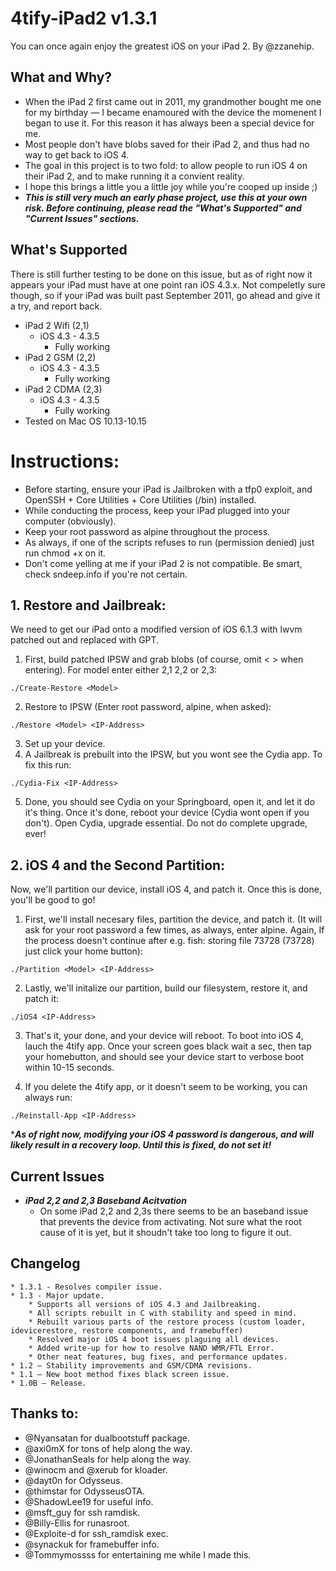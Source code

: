 # 4tify-iPad2 v1.3.1
You can once again enjoy the greatest iOS on your iPad 2. By @zzanehip.

## What and Why?

* When the iPad 2 first came out in 2011, my grandmother bought me one for my birthday — I became enamoured with the device the momenent I began to use it. For this reason it has always been a special device for me. 
* Most people don't have blobs saved for their iPad 2, and thus had no way to get back to iOS 4.
* The goal in this project is to two fold: to allow people to run iOS 4 on their iPad 2, and to make running it a convient reality.
* I hope this brings a little you a little joy while you're cooped up inside ;)   
* ***This is still very much an early phase project, use this at your own risk. Before continuing, please read the "What's Supported" and "Current Issues" sections.***

## What's Supported
There is still further testing to be done on this issue, but as of right now it appears your iPad must have at one point ran iOS 4.3.x. Not compeletly sure though, so if your iPad was built past September 2011, go ahead and give it a try, and report back.

* iPad 2 Wifi (2,1)
	* iOS 4.3 - 4.3.5
		* Fully working	 
* iPad 2 GSM (2,2)
 	* iOS 4.3 - 4.3.5
		* Fully working
* iPad 2 CDMA (2,3)
 	* iOS 4.3 - 4.3.5
		* Fully working
* Tested on Mac OS 10.13-10.15


#  Instructions:

- Before starting, ensure your iPad is Jailbroken with a tfp0 exploit, and OpenSSH + Core Utilities + Core Utilities (/bin) installed.
- While conducting the process, keep your iPad plugged into your computer (obviously).
- Keep your root password as alpine throughout the process. 
- As always, if one of the scripts refuses to run (permission denied) just run chmod +x on it.
- Don't come yelling at me if your iPad 2 is not compatible. Be smart, check sndeep.info if you're not certain. 

##  1. Restore and Jailbreak:
We need to get our iPad onto a modified version of iOS 6.1.3 with lwvm patched out and replaced with GPT.

1. First, build patched IPSW and grab blobs (of course, omit < > when entering). For model enter either 2,1 2,2 or 2,3:

`./Create-Restore <Model>`

2. Restore to IPSW (Enter root password, alpine, when asked):		

`./Restore <Model> <IP-Address>`

3. Set up your device.
4. A Jailbreak is prebuilt into the IPSW, but you wont see the Cydia app. To fix this run:

`./Cydia-Fix <IP-Address>`	

5. Done, you should see Cydia on your Springboard, open it, and let it do it's thing. Once it's done, reboot your device (Cydia wont open if you don't). Open Cydia, upgrade essential. Do not do complete upgrade, ever!

##  2. iOS 4 and the Second Partition:
Now, we'll partition our device, install iOS 4, and patch it. Once this is done, you'll be good to go!

1. First, we'll install necesary files, partition the device, and patch it. (It will ask for your root password a few times, as always, enter alpine. Again, If the  process doesn't continue after e.g. fish: storing file 73728 (73728) just click your home button):

`./Partition <Model> <IP-Address>`

2. Lastly, we'll initalize our partition, build our filesystem, restore it, and patch it:	

`./iOS4 <IP-Address>`

3. That's it, your done, and your device will reboot. To boot into iOS 4, lauch the 4tify app. Once your screen goes black wait a sec, then tap your homebutton, and should see your device start to verbose boot within 10-15 seconds.

4. If you delete the 4tify app, or it doesn't seem to be working, you can always run:

`./Reinstall-App <IP-Address>`

****As of right now, modifying your iOS 4 password is dangerous, and will likely result in a recovery loop. Until this is fixed, do not set it!***

## Current Issues
* ***iPad 2,2 and 2,3 Baseband Acitvation***
	* On some iPad 2,2 and 2,3s there seems to be an baseband issue that prevents the device from activating. Not sure what the root cause of it is yet, but it shoudn't take too long to figure it out. 

## Changelog
	* 1.3.1 - Resolves compiler issue.
	* 1.3 - Major update. 
		* Supports all versions of iOS 4.3 and Jailbreaking. 
		* All scripts rebuilt in C with stability and speed in mind.
		* Rebuilt various parts of the restore process (custom loader, idevicerestore, restore components, and framebuffer)
		* Resolved major iOS 4 boot issues plaguing all devices.
		* Added write-up for how to resolve NAND WMR/FTL Error.
		* Other neat features, bug fixes, and performance updates.
	* 1.2 — Stability improvements and GSM/CDMA revisions. 
	* 1.1 — New boot method fixes black screen issue. 
	* 1.0B — Release. 


## Thanks to:
* @Nyansatan for dualbootstuff package.
* @axi0mX for tons of help along the way.
* @JonathanSeals for help along the way.
* @winocm and @xerub for kloader.
* @dayt0n for Odysseus.
* @thimstar for OdysseusOTA.
* @ShadowLee19 for useful info. 
* @msft_guy for ssh ramdisk.
* @Billy-Ellis for runasroot.
* @Exploite-d for ssh_ramdisk exec.
* @synackuk for framebuffer info.
* @Tommymossss for entertaining me while I made this.
 
